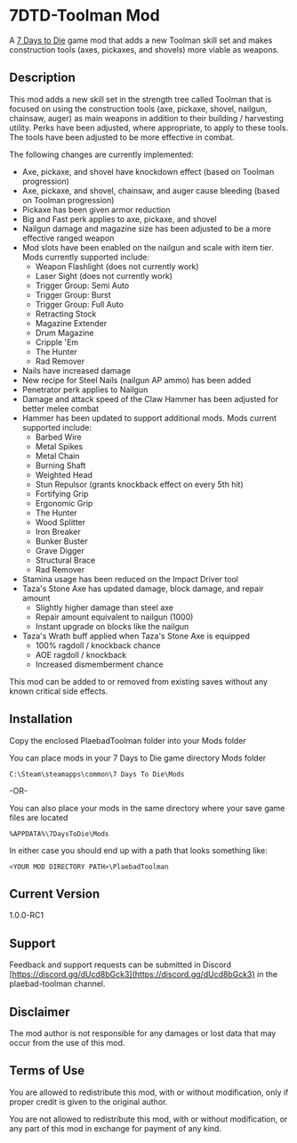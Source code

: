 # 7DTD-Toolman Mod
A [7 Days to Die](https://7daystodie.com/) game mod that adds a new Toolman skill set and
makes construction tools (axes, pickaxes, and shovels) more viable as weapons.

## Description
This mod adds a new skill set in the strength tree called Toolman that is focused on using
the construction tools (axe, pickaxe, shovel, nailgun, chainsaw, auger) as main weapons in
addition to their building / harvesting utility. Perks have been adjusted, where appropriate,
to apply to these tools. The tools have been adjusted to be more effective in combat.

The following changes are currently implemented:

- Axe, pickaxe, and shovel have knockdown effect (based on Toolman progression)
- Axe, pickaxe, and shovel, chainsaw, and auger cause bleeding (based on Toolman progression)
- Pickaxe has been given armor reduction
- Big and Fast perk applies to axe, pickaxe, and shovel
- Nailgun damage and magazine size has been adjusted to be a more effective ranged weapon
- Mod slots have been enabled on the nailgun and scale with item tier.
  Mods currently supported include:
    - Weapon Flashlight (does not currently work)
    - Laser Sight (does not currently work)
    - Trigger Group: Semi Auto
    - Trigger Group: Burst
    - Trigger Group: Full Auto
    - Retracting Stock
    - Magazine Extender
    - Drum Magazine
    - Cripple 'Em
    - The Hunter
    - Rad Remover
- Nails have increased damage
- New recipe for Steel Nails (nailgun AP ammo) has been added
- Penetrator perk applies to Nailgun
- Damage and attack speed of the Claw Hammer has been adjusted for better melee combat
- Hammer has been updated to support additional mods.
  Mods current supported include:
    - Barbed Wire
    - Metal Spikes
    - Metal Chain
    - Burning Shaft
    - Weighted Head
    - Stun Repulsor (grants knockback effect on every 5th hit)
    - Fortifying Grip
    - Ergonomic Grip
    - The Hunter
    - Wood Splitter
    - Iron Breaker
    - Bunker Buster
    - Grave Digger
    - Structural Brace
    - Rad Remover
- Stamina usage has been reduced on the Impact Driver tool
- Taza's Stone Axe has updated damage, block damage, and repair amount
    - Slightly higher damage than steel axe
    - Repair amount equivalent to nailgun (1000)
    - Instant upgrade on blocks like the nailgun
- Taza's Wrath buff applied when Taza's Stone Axe is equipped
    - 100% ragdoll / knockback chance
    - AOE ragdoll / knockback
    - Increased dismemberment chance

This mod can be added to or removed from existing saves without any known critical side effects.

## Installation
Copy the enclosed PlaebadToolman folder into your Mods folder

You can place mods in your 7 Days to Die game directory Mods folder

```C:\Steam\steamapps\common\7 Days To Die\Mods```

-OR-

You can also place your mods in the same directory where your save game files
are located

```%APPDATA%\7DaysToDie\Mods```


In either case you should end up with a path that looks something like:

```<YOUR MOD DIRECTORY PATH>\PlaebadToolman```

## Current Version

1.0.0-RC1

## Support

Feedback and support requests can be submitted in Discord [https://discord.gg/dUcd8bGck3](https://discord.gg/dUcd8bGck3)
in the plaebad-toolman channel.

## Disclaimer
The mod author is not responsible for any damages or lost data that may occur from
the use of this mod.

## Terms of Use
You are allowed to redistribute this mod, with or without modification, only if
proper credit is given to the original author.

You are not allowed to redistribute this mod, with or without modification, or any
part of this mod in exchange for payment of any kind.